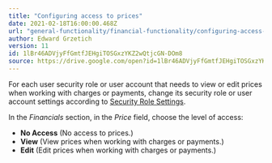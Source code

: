 ```yaml
---
title: "Configuring access to prices"
date: 2021-02-18T16:00:00.468Z
url: "general-functionality/financial-functionality/configuring-access-to-prices.html"
author: Edward Grzetich
version: 11
id: 1lBr46ADVjyFfGmtfJEHgiTOSGxzYKZ2wQtjcGN-DOm8
source: https://drive.google.com/open?id=1lBr46ADVjyFfGmtfJEHgiTOSGxzYKZ2wQtjcGN-DOm8
---
```

For each user security role or user account that needs to view or edit prices when working with charges or payments, change its security role or user account settings according to [Security Role Settings](../system-administration/security/security-role-settings.html). 

In the *Financials* section, in the *Price* field, choose the level of access:

* <strong>No Access</strong> (No access to prices.)
* <strong>View</strong> (View prices when working with charges or payments.)
* <strong>Edit</strong> (Edit prices when working with charges or payments.)
